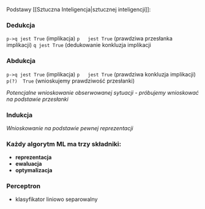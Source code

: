 Podstawy [[Sztuczna Inteligencja|sztucznej inteligencji]]:
### Dedukcja
`p->q jest True` (implikacja)
`p   jest True` (prawdziwa przesłanka implikacji)
`q jest True`  (dedukowanie konkluzja implikacji

### Abdukcja
`p->q jest True` (implikacja)
`p   jest True` (prawdziwa konkluzja implikacji)
`p(?)  True`  (wnioskujemy prawdziwość przesłanki)

*Potencjalne wnioskowanie obserwowanej sytuacji - próbujemy wnioskować na podstawie przesłanki*

### Indukcja
*Wnioskowanie na podstawie pewnej reprezentacji*


### Każdy algorytm ML ma trzy składniki:
- **reprezentacja**
- **ewaluacja**
- **optymalizacja**


### Perceptron
- klasyfikator liniowo separowalny
